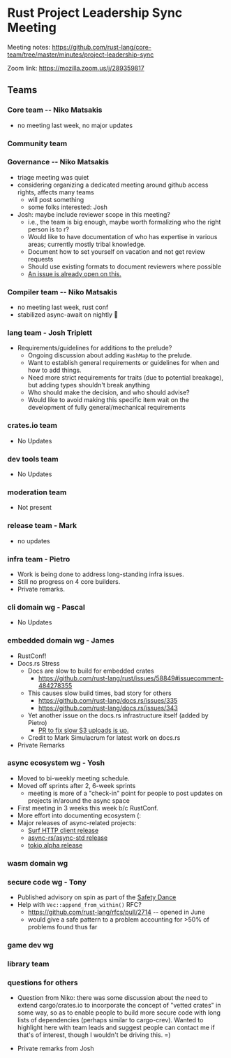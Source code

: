 # Rust Project Leadership Sync Meeting

Meeting notes: https://github.com/rust-lang/core-team/tree/master/minutes/project-leadership-sync

Zoom link: https://mozilla.zoom.us/j/289359817

## Teams

### Core team -- Niko Matsakis

- no meeting last week, no major updates

### Community team 

### Governance -- Niko Matsakis

- triage meeting was quiet
- considering organizing a dedicated meeting around github access rights, affects many teams
  - will post something
  - some folks interested: Josh
- Josh: maybe include reviewer scope in this meeting?
  - i.e., the team is big enough, maybe worth formalizing who the right person is to r?
  - Would like to have documentation of who has expertise in various areas; currently mostly tribal knowledge.
  - Document how to set yourself on vacation and not get review requests
  - Should use existing formats to document reviewers where possible
  - [An issue is already open on this.](https://github.com/rust-lang/infra-team/issues/24)

### Compiler team -- Niko Matsakis

- no meeting last week, rust conf
- stabilized async-await on nightly :tada:

### lang team - Josh Triplett

- Requirements/guidelines for additions to the prelude?
  - Ongoing discussion about adding `HashMap` to the prelude.
  - Want to establish general requirements or guidelines for when and how to add things.
  - Need more strict requirements for traits (due to potential breakage), but adding types shouldn't break anything
  - Who should make the decision, and who should advise?
  - Would like to avoid making this specific item wait on the development of fully general/mechanical requirements

### crates.io team 

* No Updates

### dev tools team

* No Updates

### moderation team

* Not present

### release team - Mark

* no updates

### infra team - Pietro

* Work is being done to address long-standing infra issues.
* Still no progress on 4 core builders.
* Private remarks.

### cli domain wg - Pascal

* No Updates

### embedded domain wg - James

* RustConf!
* Docs.rs Stress
    * Docs are slow to build for embedded crates
        * https://github.com/rust-lang/rust/issues/58849#issuecomment-484278355
    * This causes slow build times, bad story for others
        * https://github.com/rust-lang/docs.rs/issues/335
        * https://github.com/rust-lang/docs.rs/issues/343
    * Yet another issue on the docs.rs infrastructure itself (added by Pietro)
        * [PR to fix slow S3 uploads is up.](https://github.com/rust-lang/docs.rs/pull/393)
    * Credit to Mark Simulacrum for latest work on docs.rs
* Private Remarks

### async ecosystem wg - Yosh

* Moved to bi-weekly meeting schedule.
* Moved off sprints after 2, 6-week sprints
    * meeting is more of a "check-in" point for people to post updates on projects in/around the async space
* First meeting in 3 weeks this week b/c RustConf.
* More effort into documenting ecosystem (:
* Major releases of async-related projects:
    * [Surf HTTP client release](https://github.com/rustasync/surf)
    * [async-rs/async-std release](https://async.rs/blog/announcing-async-std/)
    * [tokio alpha release](https://tokio.rs/blog/2019-08-alphas/)

### wasm domain wg

### secure code wg - Tony

* Published advisory on spin as part of the [Safety Dance](https://github.com/rust-secure-code/safety-dance)
* Help with `Vec::append_from_within()` RFC?
    * https://github.com/rust-lang/rfcs/pull/2714 -- opened in June
    * would give a safe pattern to a problem accounting for >50% of problems found thus far

### game dev wg

### library team

### questions for others

* Question from Niko: there was some discussion about the need to extend cargo/crates.io to incorporate the concept of "vetted crates" in some way, so as to enable people to build more secure code with long lists of dependencies (perhaps similar to cargo-crev). Wanted to highlight here with team leads and suggest people can contact me if that's of interest, though I wouldn't be driving this. =)

* Private remarks from Josh
